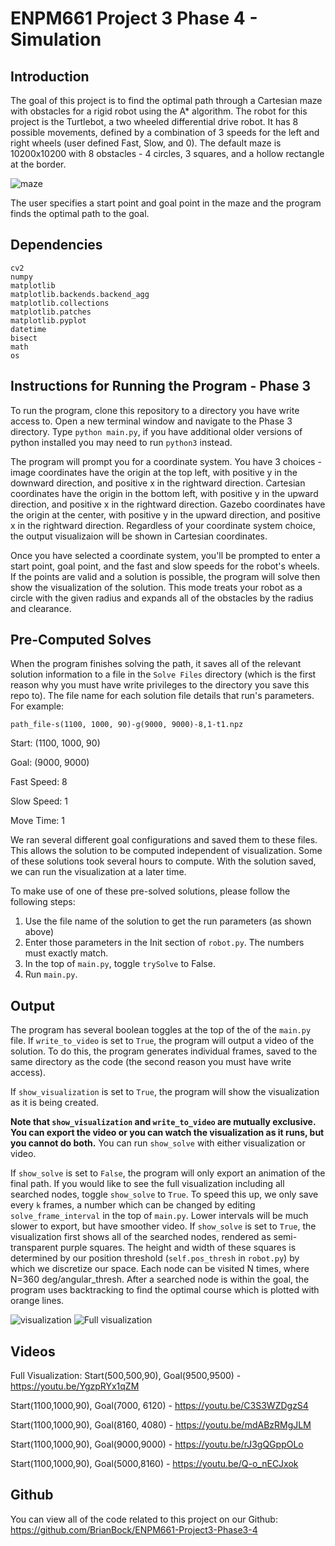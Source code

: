 # ENPM661 Project 3 Phase 4 - Simulation

## Introduction

The goal of this project is to find the optimal path through a Cartesian maze with obstacles for a rigid robot using the A* algorithm. The robot for this project is the Turtlebot, a two wheeled differential drive robot. It has 8 possible movements, defined by a combination of 3 speeds for the left and right wheels (user defined Fast, Slow, and 0). The default maze is 10200x10200 with 8 obstacles - 4 circles, 3 squares, and a hollow rectangle at the border.

![maze](https://github.com/BrianBock/ENPM661-Project3-Phase3-4/blob/master/Images/maze.png)

The user specifies a start point and goal point in the maze and the program finds the optimal path to the goal.

## Dependencies 

    cv2
    numpy
    matplotlib
    matplotlib.backends.backend_agg
    matplotlib.collections
    matplotlib.patches
    matplotlib.pyplot
    datetime
    bisect
    math
    os


## Instructions for Running the Program - Phase 3

To run the program, clone this repository to a directory you have write access to. Open a new terminal window and navigate to the Phase 3 directory. Type `python main.py`, if you have additional older versions of python installed you may need to run `python3` instead. 

The program will prompt you for a coordinate system. You have 3 choices - image coordinates have the origin at the top left, with positive y in the downward direction, and positive x in the rightward direction. Cartesian coordinates have the origin in the bottom left, with positive y in the upward direction, and positive x in the rightward direction. Gazebo coordinates have the origin at the center, with positive y in the upward direction, and positive x in the rightward direction. Regardless of your coordinate system choice, the output visualizaion will be shown in Cartesian coordinates. 

Once you have selected a coordinate system, you'll be prompted to enter a start point, goal point, and the fast and slow speeds for the robot's wheels. If the points are valid and a solution is possible, the program will solve then show the visualization of the solution. This mode treats your robot as a circle with the given radius and expands all of the obstacles by the radius and clearance.

<!-- In our tests, the program usually solves the path 5-35 minutes (depending on all the run parameters, worst case - 6 hours, 51 min), but can take much longer to export the visualization/video.  -->


## Pre-Computed Solves
When the program finishes solving the path, it saves all of the relevant solution information to a file in the `Solve Files` directory (which is the first reason why you must have write privileges to the directory you save this repo to). The file name for each solution file details that run's parameters. For example: 

`path_file-s(1100, 1000, 90)-g(9000, 9000)-8,1-t1.npz`

Start: (1100, 1000, 90)

Goal: (9000, 9000)

Fast Speed: 8

Slow Speed: 1

Move Time: 1

We ran several different goal configurations and saved them to these files. This allows the solution to be computed independent of visualization. Some of these solutions took several hours to compute. With the solution saved, we can run the visualization at a later time. 

To make use of one of these pre-solved solutions, please follow the following steps:
1. Use the file name of the solution to get the run parameters (as shown above)
2. Enter those parameters in the Init section of `robot.py`. The numbers must exactly match.
3. In the top of `main.py`, toggle `trySolve` to False. 
4. Run `main.py`. 


## Output

The program has several boolean toggles at the top of the of the `main.py` file. If `write_to_video` is set to `True`, the program will output a video of the solution. To do this, the program generates individual frames, saved to the same directory as the code (the second reason you must have write access).

If `show_visualization` is set to `True`, the program will show the visualization as it is being created. 

**Note that `show_visualization` and `write_to_video` are mutually exclusive. You can export the video or you can watch the visualization as it runs, but you cannot do both.** You can run `show_solve` with either visualization or video. 

If `show_solve` is set to `False`, the program will only export an animation of the final path. If you would like to see the full visualization including all searched nodes, toggle `show_solve` to `True`. To speed this up, we only save every `k` frames, a number which can be changed by editing `solve_frame_interval` in the top of `main.py`. Lower intervals will be much slower to export, but have smoother video. If `show_solve` is set to `True`, the visualization first shows all of the searched nodes, rendered as semi-transparent purple squares. The height and width of these squares is determined by our position threshold (`self.pos_thresh` in `robot.py`) by which we discretize our space. Each node can be visited N times, where N=360 deg/angular_thresh. After a searched node is within the goal, the program uses backtracking to find the optimal course which is plotted with orange lines. 

![visualization](https://github.com/BrianBock/ENPM661-Project3-Phase3-4/blob/master/Images/visualization_path-only.gif)
![Full visualization](https://github.com/BrianBock/ENPM661-Project3-Phase3-4/blob/master/Images/full_viz.gif)

## Videos

Full Visualization: Start(500,500,90), Goal(9500,9500) - https://youtu.be/YgzpRYx1qZM

Start(1100,1000,90), Goal(7000, 6120) - https://youtu.be/C3S3WZDgzS4

Start(1100,1000,90), Goal(8160, 4080) - https://youtu.be/mdABzRMgJLM

Start(1100,1000,90), Goal(9000,9000) - https://youtu.be/rJ3gQGppOLo

Start(1100,1000,90), Goal(5000,8160) - https://youtu.be/Q-o_nECJxok



## Github

You can view all of the code related to this project on our Github: https://github.com/BrianBock/ENPM661-Project3-Phase3-4

